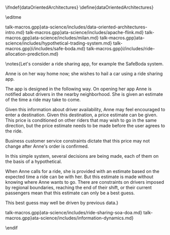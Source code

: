 \ifndef{dataOrientedArchitectures}
\define{dataOrientedArchitectures}

\editme

talk-macros.gpp}ata-science/includes/data-oriented-architectures-intro.md}
talk-macros.gpp}ata-science/includes/apache-flink.md}
talk-macros.gpp}ata-science/includes/milan.md}
talk-macros.gpp}ata-science/includes/hypothetical-trading-system.md}
talk-macros.gpp}i/includes/safe-boda.md}
talk-macros.gpp}i/includes/ride-allocation-prediction.md}


\notes{Let's consider a ride sharing app, for example the SafeBoda system. 

Anne is on her way home now; she wishes to hail a car using a ride sharing app. 

The app is designed in the following way. On opening her app Anne is notified about drivers in the nearby neighborhood. She is given an estimate of the time a ride may take to come.

Given this information about driver availability, Anne may feel encouraged to enter a destination. Given this destination, a price estimate can be given. This price is conditioned on other riders that may wish to go in the same direction, but the price estimate needs to be made before the user agrees to the ride. 

Business customer service constraints dictate that this price may not change after Anne's order is confirmed. 

In this simple system, several decisions are being made, each of them on the basis of a hypothetical.

When Anne calls for a ride, she is provided with an estimate based on the expected time a ride can be with her. But this estimate is made without knowing where Anne wants to go. There are constraints on drivers imposed by regional boundaries, reaching the end of their shift, or their current passengers mean that this estimate can only be a best guess.

This best guess may well be driven by previous data.}

talk-macros.gpp}ata-science/includes/ride-sharing-soa-doa.md}
talk-macros.gpp}ata-science/includes/information-dynamics.md}



\endif
